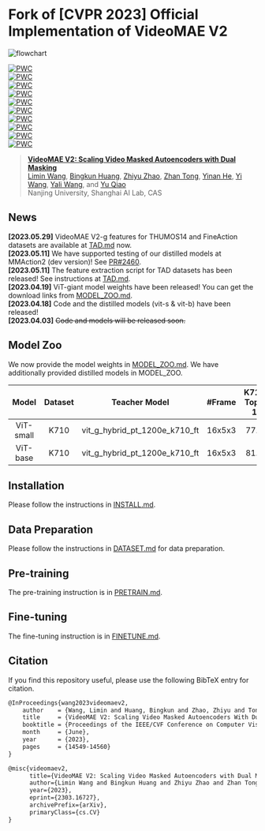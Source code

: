 # Fork of [CVPR 2023] Official Implementation of VideoMAE V2

![flowchart](misc/VideoMAEv2_flowchart.png)

[![PWC](https://img.shields.io/endpoint.svg?url=https://paperswithcode.com/badge/videomae-v2-scaling-video-masked-autoencoders/spatio-temporal-action-localization-on-ava)](https://paperswithcode.com/sota/spatio-temporal-action-localization-on-ava?p=videomae-v2-scaling-video-masked-autoencoders)<br>
[![PWC](https://img.shields.io/endpoint.svg?url=https://paperswithcode.com/badge/videomae-v2-scaling-video-masked-autoencoders/action-recognition-on-ava-v2-2)](https://paperswithcode.com/sota/action-recognition-on-ava-v2-2?p=videomae-v2-scaling-video-masked-autoencoders)<br>
[![PWC](https://img.shields.io/endpoint.svg?url=https://paperswithcode.com/badge/videomae-v2-scaling-video-masked-autoencoders/temporal-action-localization-on-fineaction)](https://paperswithcode.com/sota/temporal-action-localization-on-fineaction?p=videomae-v2-scaling-video-masked-autoencoders)<br>
[![PWC](https://img.shields.io/endpoint.svg?url=https://paperswithcode.com/badge/videomae-v2-scaling-video-masked-autoencoders/action-recognition-in-videos-on-hmdb-51)](https://paperswithcode.com/sota/action-recognition-in-videos-on-hmdb-51?p=videomae-v2-scaling-video-masked-autoencoders)<br>
[![PWC](https://img.shields.io/endpoint.svg?url=https://paperswithcode.com/badge/videomae-v2-scaling-video-masked-autoencoders/temporal-action-localization-on-thumos14)](https://paperswithcode.com/sota/temporal-action-localization-on-thumos14?p=videomae-v2-scaling-video-masked-autoencoders)<br>
[![PWC](https://img.shields.io/endpoint.svg?url=https://paperswithcode.com/badge/videomae-v2-scaling-video-masked-autoencoders/action-recognition-in-videos-on-ucf101)](https://paperswithcode.com/sota/action-recognition-in-videos-on-ucf101?p=videomae-v2-scaling-video-masked-autoencoders)<br>
[![PWC](https://img.shields.io/endpoint.svg?url=https://paperswithcode.com/badge/videomae-v2-scaling-video-masked-autoencoders/action-recognition-in-videos-on-something-1)](https://paperswithcode.com/sota/action-recognition-in-videos-on-something-1?p=videomae-v2-scaling-video-masked-autoencoders)<br>
[![PWC](https://img.shields.io/endpoint.svg?url=https://paperswithcode.com/badge/videomae-v2-scaling-video-masked-autoencoders/action-recognition-in-videos-on-something)](https://paperswithcode.com/sota/action-recognition-in-videos-on-something?p=videomae-v2-scaling-video-masked-autoencoders)<br>
[![PWC](https://img.shields.io/endpoint.svg?url=https://paperswithcode.com/badge/videomae-v2-scaling-video-masked-autoencoders/action-classification-on-kinetics-400)](https://paperswithcode.com/sota/action-classification-on-kinetics-400?p=videomae-v2-scaling-video-masked-autoencoders)<br>
[![PWC](https://img.shields.io/endpoint.svg?url=https://paperswithcode.com/badge/videomae-v2-scaling-video-masked-autoencoders/action-classification-on-kinetics-600)](https://paperswithcode.com/sota/action-classification-on-kinetics-600?p=videomae-v2-scaling-video-masked-autoencoders)<br>

> [**VideoMAE V2: Scaling Video Masked Autoencoders with Dual Masking**](https://arxiv.org/abs/2303.16727)<br>
> [Limin Wang](http://wanglimin.github.io/), [Bingkun Huang](https://github.com/congee524), [Zhiyu Zhao](https://github.com/JerryFlymi), [Zhan Tong](https://scholar.google.com/citations?user=6FsgWBMAAAAJ), [Yinan He](https://dblp.org/pid/93/7763.html), [Yi Wang](https://scholar.google.com.hk/citations?hl=zh-CN&user=Xm2M8UwAAAAJ), [Yali Wang](https://scholar.google.com/citations?user=hD948dkAAAAJ), and [Yu Qiao](https://scholar.google.com/citations?user=gFtI-8QAAAAJ&hl)<br>
> Nanjing University, Shanghai AI Lab, CAS<br>

## News
**[2023.05.29]** VideoMAE V2-g features for THUMOS14 and FineAction datasets are available at [TAD.md](docs/TAD.md) now.<br>
**[2023.05.11]** We have supported testing of our distilled models at MMAction2 (dev version)! See [PR#2460](https://github.com/open-mmlab/mmaction2/pull/2460).<br>
**[2023.05.11]** The feature extraction script for TAD datasets has been released! See instructions at [TAD.md](docs/TAD.md).<br>
**[2023.04.19]** ViT-giant model weights have been released! You can get the download links from [MODEL_ZOO.md](docs/MODEL_ZOO.md).<br>
**[2023.04.18]** Code and the distilled models (vit-s & vit-b) have been released!<br>
**[2023.04.03]** ~~Code and models will be released soon.~~<br>


## Model Zoo

We now provide the model weights in [MODEL_ZOO.md](docs/MODEL_ZOO.md). We have additionally provided distilled models in MODEL_ZOO.

|  Model  | Dataset | Teacher Model | \#Frame | K710 Top-1 | K400 Top-1 | K600 Top-1 |
| :-----: | :-----: | :-----------: | :-----: | :--------: | :--------: | :--------: |
| ViT-small | K710 | vit_g_hybrid_pt_1200e_k710_ft | 16x5x3 | 77.6 | 83.7 | 83.1 |
| ViT-base | K710 | vit_g_hybrid_pt_1200e_k710_ft | 16x5x3 | 81.5 | 86.6 | 85.9 |

## Installation

Please follow the instructions in [INSTALL.md](docs/INSTALL.md).

## Data Preparation

Please follow the instructions in [DATASET.md](docs/DATASET.md) for data preparation.

## Pre-training

The pre-training instruction is in [PRETRAIN.md](docs/PRETRAIN.md).

## Fine-tuning

The fine-tuning instruction is in [FINETUNE.md](docs/FINETUNE.md).

## Citation

If you find this repository useful, please use the following BibTeX entry for citation.

```latex
@InProceedings{wang2023videomaev2,
    author    = {Wang, Limin and Huang, Bingkun and Zhao, Zhiyu and Tong, Zhan and He, Yinan and Wang, Yi and Wang, Yali and Qiao, Yu},
    title     = {VideoMAE V2: Scaling Video Masked Autoencoders With Dual Masking},
    booktitle = {Proceedings of the IEEE/CVF Conference on Computer Vision and Pattern Recognition (CVPR)},
    month     = {June},
    year      = {2023},
    pages     = {14549-14560}
}

@misc{videomaev2,
      title={VideoMAE V2: Scaling Video Masked Autoencoders with Dual Masking},
      author={Limin Wang and Bingkun Huang and Zhiyu Zhao and Zhan Tong and Yinan He and Yi Wang and Yali Wang and Yu Qiao},
      year={2023},
      eprint={2303.16727},
      archivePrefix={arXiv},
      primaryClass={cs.CV}
}
```
